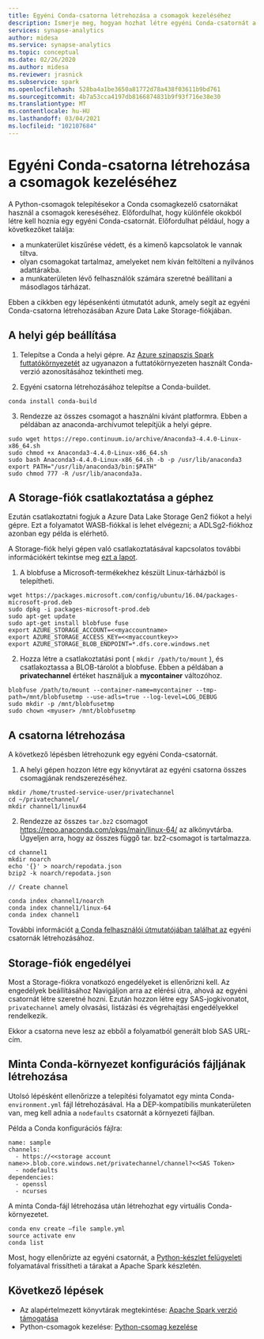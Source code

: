 ```yaml
---
title: Egyéni Conda-csatorna létrehozása a csomagok kezeléséhez
description: Ismerje meg, hogyan hozhat létre egyéni Conda-csatornát a csomagok kezeléséhez
services: synapse-analytics
author: midesa
ms.service: synapse-analytics
ms.topic: conceptual
ms.date: 02/26/2020
ms.author: midesa
ms.reviewer: jrasnick
ms.subservice: spark
ms.openlocfilehash: 528ba4a1be3650a81772d78a438f03611b9bd761
ms.sourcegitcommit: 4b7a53cca4197db8166874831b9f93f716e38e30
ms.translationtype: MT
ms.contentlocale: hu-HU
ms.lasthandoff: 03/04/2021
ms.locfileid: "102107684"
---
```

# <a name="create-a-custom-conda-channel-for-package-management"></a>Egyéni Conda-csatorna létrehozása a csomagok kezeléséhez 
A Python-csomagok telepítésekor a Conda csomagkezelő csatornákat használ a csomagok kereséséhez. Előfordulhat, hogy különféle okokból létre kell hoznia egy egyéni Conda-csatornát. Előfordulhat például, hogy a következőket találja:

- a munkaterület kiszűrése védett, és a kimenő kapcsolatok le vannak tiltva.  
- olyan csomagokat tartalmaz, amelyeket nem kíván feltölteni a nyilvános adattárakba.
- a munkaterületen lévő felhasználók számára szeretné beállítani a másodlagos tárházat.

Ebben a cikkben egy lépésenkénti útmutatót adunk, amely segít az egyéni Conda-csatorna létrehozásában Azure Data Lake Storage-fiókjában.

## <a name="set-up-your-local-machine"></a>A helyi gép beállítása

1. Telepítse a Conda a helyi gépre. Az [Azure szinapszis Spark futtatókörnyezetét](./apache-spark-version-support.md) az ugyanazon a futtatókörnyezeten használt Conda-verzió azonosításához tekintheti meg.
   
2. Egyéni csatorna létrehozásához telepítse a Conda-buildet.
```
conda install conda-build
```
3. Rendezze az összes csomagot a használni kívánt platformra. Ebben a példában az anaconda-archívumot telepítjük a helyi gépre.

```
sudo wget https://repo.continuum.io/archive/Anaconda3-4.4.0-Linux-x86_64.sh 
sudo chmod +x Anaconda3-4.4.0-Linux-x86_64.sh  
sudo bash Anaconda3-4.4.0-Linux-x86_64.sh -b -p /usr/lib/anaconda3 
export PATH="/usr/lib/anaconda3/bin:$PATH" 
sudo chmod 777 -R /usr/lib/anaconda3a.  
```
## <a name="mount-the-storage-account-onto-your-machine"></a>A Storage-fiók csatlakoztatása a géphez
Ezután csatlakoztatni fogjuk a Azure Data Lake Storage Gen2 fiókot a helyi gépre. Ezt a folyamatot WASB-fiókkal is lehet elvégezni; a ADLSg2-fiókhoz azonban egy példa is elérhető. 
 
A Storage-fiók helyi gépen való csatlakoztatásával kapcsolatos további információkért tekintse meg [ezt a lapot](https://github.com/Azure/azure-storage-fuse#blobfuse ). 

1. A blobfuse a Microsoft-termékekhez készült Linux-tárházból is telepítheti.

```
wget https://packages.microsoft.com/config/ubuntu/16.04/packages-microsoft-prod.deb 
sudo dpkg -i packages-microsoft-prod.deb 
sudo apt-get update 
sudo apt-get install blobfuse fuse 
export AZURE_STORAGE_ACCOUNT=<<myaccountname>
export AZURE_STORAGE_ACCESS_KEY=<<myaccountkey>>
export AZURE_STORAGE_BLOB_ENDPOINT=*.dfs.core.windows.net 
```

2. Hozza létre a csatlakoztatási pont ( ```mkdir /path/to/mount``` ), és csatlakoztassa a BLOB-tárolót a blobfuse. Ebben a példában a **privatechannel** értéket használjuk a **mycontainer** változóhoz.
   
```
blobfuse /path/to/mount --container-name=mycontainer --tmp-path=/mnt/blobfusetmp --use-adls=true --log-level=LOG_DEBUG 
sudo mkdir -p /mnt/blobfusetmp
sudo chown <myuser> /mnt/blobfusetmp
```
## <a name="create-the-channel"></a>A csatorna létrehozása
A következő lépésben létrehozunk egy egyéni Conda-csatornát. 

1. A helyi gépen hozzon létre egy könyvtárat az egyéni csatorna összes csomagjának rendszerezéséhez.
   
```
mkdir /home/trusted-service-user/privatechannel 
cd ~/privatechannel/ 
mkdir channel1/linux64 
```

2. Rendezze az összes ```tar.bz2``` csomagot https://repo.anaconda.com/pkgs/main/linux-64/ az alkönyvtárba. Ügyeljen arra, hogy az összes függő tar. bz2-csomagot is tartalmazza. 

```
cd channel1 
mkdir noarch 
echo '{}' > noarch/repodata.json 
bzip2 -k noarch/repodata.json 

// Create channel 

conda index channel1/noarch 
conda index channel1/linux-64 
conda index channel1 
```

További információt [a Conda felhasználói útmutatójában találhat az](https://docs.conda.io/projects/conda/latest/user-guide/tasks/create-custom-channels.html) egyéni csatornák létrehozásához. 

## <a name="storage-account-permissions"></a>Storage-fiók engedélyei
Most a Storage-fiókra vonatkozó engedélyeket is ellenőrizni kell. Az engedélyek beállításához Navigáljon arra az elérési útra, ahová az egyéni csatornát létre szeretné hozni. Ezután hozzon létre egy SAS-jogkivonatot, ```privatechannel``` amely olvasási, listázási és végrehajtási engedélyekkel rendelkezik. 

Ekkor a csatorna neve lesz az ebből a folyamatból generált blob SAS URL-cím.  

## <a name="create-a-sample-conda-environment-configuration-file"></a>Minta Conda-környezet konfigurációs fájljának létrehozása
Utolsó lépésként ellenőrizze a telepítési folyamatot egy minta Conda- ```environment.yml``` fájl létrehozásával. Ha a DEP-kompatibilis munkaterületen van, meg kell adnia a ``nodefaults`` csatornát a környezeti fájlban.

Példa a Conda konfigurációs fájlra:
```
name: sample 
channels: 
  - https://<<storage account name>>.blob.core.windows.net/privatechannel/channel?<<SAS Token>
  - nodefaults 
dependencies: 
  - openssl 
  - ncurses 
```
A minta Conda-fájl létrehozása után létrehozhat egy virtuális Conda-környezetet. 

```
conda env create –file sample.yml  
source activate env 
conda list 
```
Most, hogy ellenőrizte az egyéni csatornát, a [Python-készlet felügyeleti](./apache-spark-manage-python-packages.md) folyamatával frissítheti a tárakat a Apache Spark készletén.

## <a name="next-steps"></a>Következő lépések
- Az alapértelmezett könyvtárak megtekintése: [Apache Spark verzió támogatása](apache-spark-version-support.md)
- Python-csomagok kezelése: [Python-csomag kezelése](./apache-spark-manage-python-packages.md)

